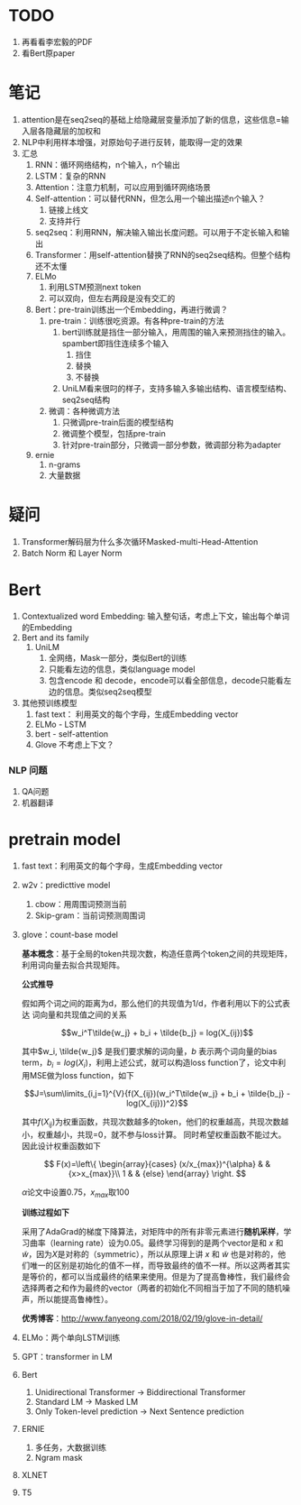 # TODO

1. 再看看李宏毅的PDF
2. 看Bert原paper



# 笔记

1. attention是在seq2seq的基础上给隐藏层变量添加了新的信息，这些信息=输入层各隐藏层的加权和
2. NLP中利用样本增强，对原始句子进行反转，能取得一定的效果
3. 汇总
   1. RNN：循环网络结构，n个输入，n个输出
   2. LSTM：复杂的RNN
   3. Attention：注意力机制，可以应用到循环网络场景
   4. Self-attention：可以替代RNN，但怎么用一个输出描述n个输入？
      1. 链接上线文
      2. 支持并行
   5. seq2seq：利用RNN，解决输入输出长度问题。可以用于不定长输入和输出
   6. Transformer：用self-attention替换了RNN的seq2seq结构。但整个结构还不太懂
   7. ELMo
      1. 利用LSTM预测next token
      2. 可以双向，但左右两段是没有交汇的
   8. Bert：pre-train训练出一个Embedding，再进行微调？
      1. pre-train：训练很吃资源。有各种pre-train的方法
         1. bert训练就是挡住一部分输入，用周围的输入来预测挡住的输入。spambert即挡住连续多个输入
            1. 挡住
            2. 替换
            3. 不替换
         2. UniLM看来很叼的样子，支持多输入多输出结构、语言模型结构、seq2seq结构
      2. 微调：各种微调方法
         1. 只微调pre-train后面的模型结构
         2. 微调整个模型，包括pre-train
         3. 针对pre-train部分，只微调一部分参数，微调部分称为adapter
   9. ernie
      1. n-grams
      2. 大量数据



# 疑问

1. Transformer解码层为什么多次循环Masked-multi-Head-Attention
2. Batch Norm 和 Layer Norm



# Bert

1. Contextualized word Embedding: 输入整句话，考虑上下文，输出每个单词的Embedding
2. Bert and its family
   1. UniLM
      1. 全网络，Mask一部分，类似Bert的训练
      2. 只能看左边的信息，类似language model
      3. 包含encode 和 decode，encode可以看全部信息，decode只能看左边的信息。类似seq2seq模型
3. 其他预训练模型
   1. fast text： 利用英文的每个字母，生成Embedding vector
   2. ELMo - LSTM
   3. bert - self-attention
   4. Glove 不考虑上下文？



### NLP 问题

1. QA问题
2. 机器翻译



# pretrain model

1. fast text：利用英文的每个字母，生成Embedding vector

2. w2v：predicttive model

   1. cbow：用周围词预测当前
   2. Skip-gram：当前词预测周围词

3. glove：count-base model

   **基本概念**：基于全局的token共现次数，构造任意两个token之间的共现矩阵，利用词向量去拟合共现矩阵。

   **公式推导**

   假如两个词之间的距离为d，那么他们的共现值为1/d，作者利用以下的公式表达 词向量和共现值之间的关系

   $$w_i^T\tilde{w_j} + b_i + \tilde{b_j} = log(X_{ij})$$

   其中$w_i, \tilde{w_j}$ 是我们要求解的词向量，$b$ 表示两个词向量的bias term，$b_i=log(X_i)$，利用上述公式，就可以构造loss function了，论文中利用MSE做为loss function，如下

   $$J=\sum\limits_{i,j=1}^{V}{f(X_{ij})(w_i^T\tilde{w_j} + b_i + \tilde{b_j} - log(X_{ij}))^2}$$

   其中$f(X_{ij})$为权重函数，共现次数越多的token，他们的权重越高，共现次数越小，权重越小，共现=0，就不参与loss计算。 同时希望权重函数不能过大。因此设计权重函数如下

   $$ F(x)=\left\{
   \begin{array}{cases}
   (x/x_{max})^{\alpha}       &      & {x>x_{max}}\\
   1     &      & {else}
   \end{array} \right. $$

   $\alpha$论文中设置0.75，$x_{max}$取100

   **训练过程如下**

   采用了AdaGrad的梯度下降算法，对矩阵中的所有非零元素进行**随机采样**，学习曲率（learning rate）设为0.05。最终学习得到的是两个vector是和 ${x}$ 和 ${\tilde{w}}$，因为${X}$是对称的（symmetric），所以从原理上讲 ${x}$ 和 ${\tilde{w}}$ 也是对称的，他们唯一的区别是初始化的值不一样，而导致最终的值不一样。所以这两者其实是等价的，都可以当成最终的结果来使用。但是为了提高鲁棒性，我们最终会选择两者之和作为最终的vector（两者的初始化不同相当于加了不同的随机噪声，所以能提高鲁棒性）。

   **优秀博客**：http://www.fanyeong.com/2018/02/19/glove-in-detail/

4. ELMo：两个单向LSTM训练

5. GPT：transformer in LM

6. Bert

   1. Unidirectional Transformer -> Biddirectional Transformer
   2. Standard LM -> Masked LM
   3. Only Token-level prediction -> Next Sentence prediction

7. ERNIE

   1. 多任务，大数据训练
   2. Ngram mask

8. XLNET

9. T5



